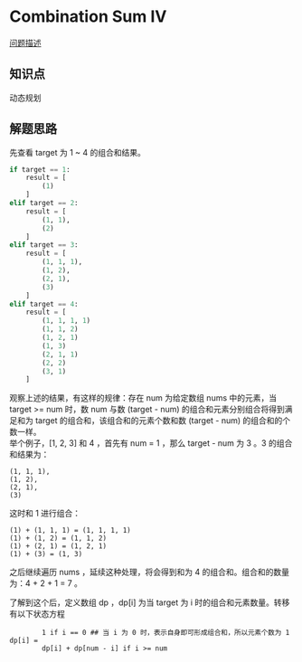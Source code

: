 # Combination Sum IV

[问题描述](https://leetcode.com/problems/combination-sum-iv/)

## 知识点

动态规划

## 解题思路

先查看 target 为 1 ~ 4 的组合和结果。

```python
if target == 1:
    result = [
        (1)
    ]
elif target == 2:
    result = [
        (1, 1),
        (2)
    ]
elif target == 3:
    result = [
        (1, 1, 1),
        (1, 2),
        (2, 1),
        (3)
    ]
elif target == 4:
    result = [
        (1, 1, 1, 1)
        (1, 1, 2)
        (1, 2, 1)
        (1, 3)
        (2, 1, 1)
        (2, 2)
        (3, 1)
    ]
```

观察上述的结果，有这样的规律：存在 num 为给定数组 nums 中的元素，当 target >= num 时，数 num 与数 (target - num) 的组合和元素分别组合将得到满足和为 target 的组合和，该组合和的元素个数和数 (target - num) 的组合和的个数一样。  
举个例子，[1, 2, 3] 和 4 ，首先有 num = 1 ，那么 target - num 为 3 。3 的组合和结果为：

```
(1, 1, 1),
(1, 2),
(2, 1),
(3)
```

这时和 1 进行组合：

```text
(1) + (1, 1, 1) = (1, 1, 1, 1)
(1) + (1, 2) = (1, 1, 2)
(1) + (2, 1) = (1, 2, 1)
(1) + (3) = (1, 3)
```

之后继续遍历 nums ，延续这种处理，将会得到和为 4 的组合和。组合和的数量为：4 + 2 + 1 = 7 。

了解到这个后，定义数组 dp ，dp[i] 为当 target 为 i 时的组合和元素数量。转移有以下状态方程

```text
        1 if i == 0 ## 当 i 为 0 时，表示自身即可形成组合和，所以元素个数为 1
dp[i] =
        dp[i] + dp[num - i] if i >= num
```
